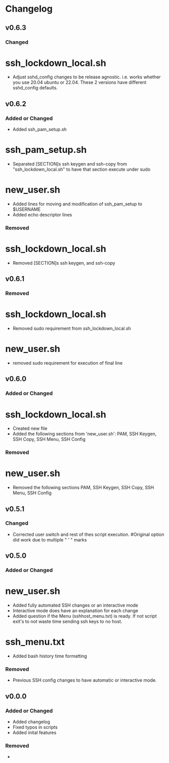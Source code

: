 # Changelog

## v0.6.3
### Changed
# ssh_lockdown_local.sh
- Adjust sshd_config changes to be release agnostic. i.e. works whether you use 20.04 ubuntu or 22.04. These 2 versions have different sshd_config defaults.


## v0.6.2
### Added or Changed
- Added ssh_pam_setup.sh
# ssh_pam_setup.sh
- Separated [SECTION]s ssh keygen and ssh-copy from "ssh_lockdown_local.sh" to have that section execute under sudo
# new_user.sh
- Added lines for moving and modification of ssh_pam_setup to $USERNAME
- Added echo descriptor lines


### Removed
# ssh_lockdown_local.sh
- Removed [SECTION]s ssh keygen, and ssh-copy



## v0.6.1

### Removed
# ssh_lockdown_local.sh
- Removed sudo requirement from ssh_lockdown_local.sh

# new_user.sh
- removed sudo requirement for execution of final line

## v0.6.0

### Added or Changed
# ssh_lockdown_local.sh
- Created new file
- Added the following sections from 'new_user.sh': PAM, SSH Keygen, SSH Copy, SSH Menu, SSH Config

### Removed
# new_user.sh
- Removed the following sections PAM, SSH Keygen, SSH Copy, SSH Menu, SSH Config

## v0.5.1

### Changed
- Corrected user switch and rest of thes script execution. #Original option did work due to multiple " ' " marks


## v0.5.0

### Added or Changed
# new_user.sh
- Added fully automated SSH changes or an interactive mode
- Interactive mode does have an explanation for each change
- Added question if the Menu (sshhost_menu.txt) is ready. If not script exit's to not waste time sending ssh keys to no host.

# ssh_menu.txt
- Added bash history time formatting

### Removed
- Previous SSH config changes to have automatic or interactive mode.

## v0.0.0

### Added or Changed
- Added changelog
- Fixed typos in scripts
- Added inital features

### Removed

- 
